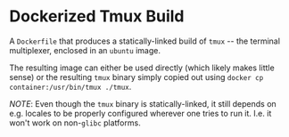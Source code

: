 Dockerized Tmux Build
=====================

A `Dockerfile` that produces a statically-linked build of
`tmux` -- the terminal multiplexer, enclosed in an `ubuntu`
image.

The resulting image can either be used directly (which likely
makes little sense) or the resulting `tmux` binary simply copied
out using `docker cp container:/usr/bin/tmux ./tmux`.

_NOTE_: Even though the `tmux` binary is statically-linked, it
still depends on e.g. locales to be properly configured wherever
one tries to run it. I.e. it won't work on non-`glibc` platforms.

